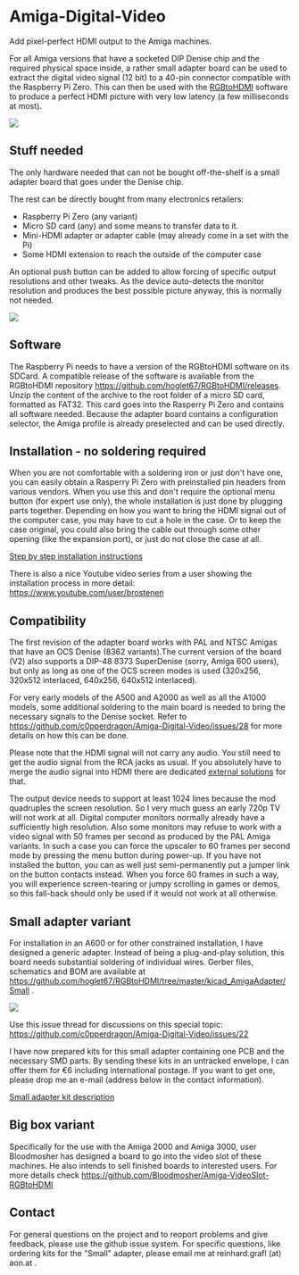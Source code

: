 # Amiga-Digital-Video
Add pixel-perfect HDMI output to the Amiga machines.

For all Amiga versions that have a socketed DIP Denise chip and the required physical space inside, 
a rather small adapter board can be used to extract the digital video signal (12 bit) to a 40-pin connector compatible
with the Raspberry Pi Zero. This can then be used with the [RGBtoHDMI](https://github.com/hoglet67/RGBtoHDMI) software 
to produce a perfect HDMI picture with very low latency (a few milliseconds at most).

![](bootscreen.jpg)


## Stuff needed

The only hardware needed that can not be bought off-the-shelf is a small adapter board that goes
under the Denise chip.

The rest can be directly bought from many electronics retailers:
* Raspberry Pi Zero (any variant)
* Micro SD card (any) and some means to transfer data to it.
* Mini-HDMI adapter or adapter cable (may already come in a set with the Pi)
* Some HDMI extension to reach the outside of the computer case

An optional push button can be added to allow forcing of specific output resolutions and other tweaks.
As the device auto-detects the monitor resolution and produces the best possible picture anyway,
this is normally not needed.

![](adapter.jpg)

## Software

The Raspberry Pi needs to have a version of the RGBtoHDMI software on its SDCard. A compatible release of the 
software is available from the RGBtoHDMI repository 
https://github.com/hoglet67/RGBtoHDMI/releases.
Unzip the content of the archive to the root folder of a micro SD card, formatted as FAT32. 
This card goes into the Rasperry Pi Zero and contains all software needed. 
Because the adapter board contains a configuration selector, the Amiga profile is already preselected and can be used directly.


## Installation - no soldering required

When you are not comfortable with a soldering iron or just don't have one, you can easily
obtain a Rasperry Pi Zero with preinstalled pin headers from various vendors. 
When you use this and don't require the optional menu button (for expert use only), the whole
installation is just done by plugging parts together. 
Depending on how you want to bring the HDMI signal out of the computer case, you may have to 
cut a hole in the case. Or to keep the case original, you could also bring the
cable out through some other opening (like the expansion port), or just do not close the case at all.

[Step by step installation instructions](installation/README.md)

There is also a nice Youtube video series from a user showing the installation process in more detail:
https://www.youtube.com/user/brostenen

## Compatibility

The first revision of the adapter board works with PAL and NTSC Amigas that have an OCS Denise 
(8362 variants).The current version of the board (V2) also supports a DIP-48 8373 SuperDenise
(sorry, Amiga 600 users), but only as long as one of the OCS screen modes is used
(320x256, 320x512 interlaced, 640x256, 640x512 interlaced).

For very early models of the A500 and A2000 as well as all the A1000 models, some additional
soldering to the main board is needed to bring the necessary signals to the Denise socket.
Refer to https://github.com/c0pperdragon/Amiga-Digital-Video/issues/28 for more details on how this can be done.

Please note that the HDMI signal will not carry any audio. You still need to get the audio signal from
the RCA jacks as usual. If you absolutely have to merge the audio signal into HDMI there are
dedicated [external solutions](https://www.reichelt.at/at/en/hdmi-4k2k-audio-inserter-converter-ida-hdmi-ai4k-p247886.html?r=1)
for that.

The output device needs to support at least 1024 lines because the mod quadruples the screen resolution. So 
I very much guess an early 720p TV will not work at all. Digital computer monitors normally already have a sufficiently 
high resolution.
Also some monitors may refuse to work with a video signal with 50 frames per second as produced by the PAL Amiga variants.
In such a case you can force the upscaler to 60 frames per second mode by pressing the menu button during power-up.
If you have not installed the button, you can as well just semi-permanently put a jumper link on the button contacts
instead.
When you force 60 frames in such a way, you will experience screen-tearing or jumpy scrolling in games or demos, 
so this fall-back should only be used if it would not work at all otherwise.

## Small adapter variant 

For installation in an A600 or for other constrained installation, I have designed a generic adapter. 
Instead of being a plug-and-play solution, this board needs substantial soldering of individual wires.
Gerber files, schematics and BOM are available at https://github.com/hoglet67/RGBtoHDMI/tree/master/kicad_AmigaAdapter/Small .

![](smalladapter.png)

Use this issue thread for discussions on this special topic:
https://github.com/c0pperdragon/Amiga-Digital-Video/issues/22

I have now prepared kits for this small adapter containing one PCB and the necessary SMD parts. By sending these
kits in an untracked envelope, I can offer them for €6 including international postage.
If you want to get one, please drop me an e-mail  (address below in the contact information).

[Small adapter kit description](smallkit/README.md)


## Big box variant

Specifically for the use with the Amiga 2000 and Amiga 3000, user Bloodmosher has designed
a board to go into the video slot of these machines. He also intends to sell finished
boards to interested users. 
For more details check https://github.com/Bloodmosher/Amiga-VideoSlot-RGBtoHDMI

## Contact

For general questions on the project and to reoport problems and give feedback, please use the github issue system.
For specific questions, like ordering kits for the "Small" adapter, please email me at   reinhard.grafl (at) aon.at .
